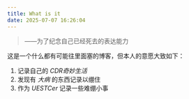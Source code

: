 ```yaml
---
title: What is it
date: 2025-07-07 16:26:04
---
```


> ——为了纪念自己已经死去的表达能力

这是一个什么都有可能往里面塞的博客，但本人的意愿大致如下：

1. 记录自己的 *CDR奇妙生活*
2. 发现有 *大病* 的东西记录以绷住
3. 作为 *UESTCer* 记录一些难绷小事
